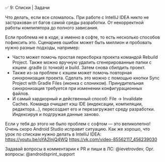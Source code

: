 ✅ 9: Списки | Задачи

Что делать, если все сломалось. При работе с IntelliJ IDEA никто не застрахован от багов самой среды разработки. От
некорректной работы компилятора до полного зависания.

Если проблема не в коде, а именно в софте, то есть несколько способов пофиксить это. Сценариев ошибок может быть миллион
и пробовать нужно разные подходы, например:

- Часто может помочь простая пересборка проекта командой Rebuild Project. Также можно вручную удалить сгенерированные
  папки с кэшем .gradle (с точкой) и build. Затем снова сбилдить проект.
- Также из-за проблем с кэшем может помочь повторная синхронизация проекта. Сделать это можно с помощью кнопки Sync
  Project with Gradle Files (иконка с слоником). Принудительная синхронизация требуется при изменении конфигурационных
  файлов.
- И самый хардкорный и действенный способ: File → Invalidate Caches. Команда очищает кэш IDE (индексации, компиляции,
  редактора…), пересоздает его и перезагружает среду разработки. Индексируя и подгружая данные заново.

Если у тебя до этого не было проблем с софтом — это великолепно! Очень скоро Android Studio исправит ситуацию. Как же
хорошо, что урок по спискам нужно делать в IntelliJ IDEA:
https://youtu.be/oYA2InjQ4WQ
https://vk.com/video-85562117_456239030

Задавай вопросы в комментарии к PR и пиши в ЛС:
@ievetrovdev, Орг. вопросы: @androidsprint_support